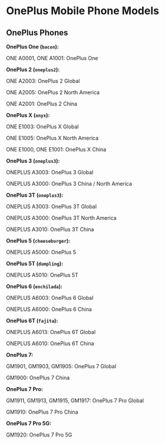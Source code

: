 # OnePlus Mobile Phone Models

## OnePlus Phones

**OnePlus One (`bacon`):**

ONE A0001, ONE A1001: OnePlus One

**OnePlus 2 (`oneplus2`):**

ONE A2003: OnePlus 2 Global

ONE A2005: OnePlus 2 North America

ONE A2001: OnePlus 2 China

**OnePlus X (`onyx`):**

ONE E1003: OnePlus X Global

ONE E1005: OnePlus X North America

ONE E1000, ONE E1001: OnePlus X China

**OnePlus 3 (`oneplus3`):**

ONEPLUS A3003: OnePlus 3 Global

ONEPLUS A3000: OnePlus 3 China / North America

**OnePlus 3T (`oneplus3`):**

ONEPLUS A3003: OnePlus 3T Global

ONEPLUS A3000: OnePlus 3T North America

ONEPLUS A3010: OnePlus 3T China

**OnePlus 5 (`cheeseburger`):**

ONEPLUS A5000: OnePlus 5

**OnePlus 5T (`dumpling`):**

ONEPLUS A5010: OnePlus 5T

**OnePlus 6 (`enchilada`):**

ONEPLUS A6003: OnePlus 6 Global

ONEPLUS A6000: OnePlus 6 China

**OnePlus 6T (`fajita`):**

ONEPLUS A6013: OnePlus 6T Global

ONEPLUS A6010: OnePlus 6T China

**OnePlus 7:**

GM1901, GM1903, GM1905: OnePlus 7 Global

GM1900: OnePlus 7 China

**OnePlus 7 Pro:**

GM1911, GM1913, GM1915, GM1917: OnePlus 7 Pro Global

GM1910: OnePlus 7 Pro China

**OnePlus 7 Pro 5G:**

GM1920: OnePlus 7 Pro 5G
